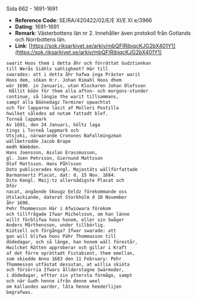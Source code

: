 Sida 662 - 1691-1691

- **Reference Code**: SE/RA/420422/02/E/E XI/E XI e/3966
- **Dating**: 1691-1691
- **Remark**: Västerbottens län nr 2. Innehåller även protokoll från Gotlands och Norrbottens län.
- **Link**: [https://sok.riksarkivet.se/arkiv/mbQFlRibjqcKJG2bX401Y1](https://sok.riksarkivet.se/arkiv/mbQFlRibjqcKJG2bX401Y1)

```txt linenums="1"
swarit Hoos them i detta åhr och förrättat Gudztienkan
till Werås Siähls sahligheet? Här till
swarades: att i detta åhr hafwa inga Präster warit
Hoos dem, sökan H:r. Johan Rimahl Hoos dhem
wär 1690. in Januaris, utan Klockaren Johan Olofsson
 Hållit böön för them alla afton- och morgons-stunder
continue, så längie the warit tillsammans,
sampt alla Böönedagz Terminer opwachtat
och för lapparne läsit af Molleri Postilla
hwilket således ad notam fattadt blef.
Torneå lappmark
Av 1691, den 24 Januari, höltz laga
tings i Torneå lappmark och
Utsjoki, närwarande Cronones BaFallmingzman
wällbetrodde Jacob Brape
medh Nämbden.
Hans Joensson, Asslan Erassmusson,
gl. Joen Pehrsson, Giernund Mattsson
Olof Mattsson. Hans Påhlsson
Dato publicerades Kongl. Majestäts wällförfattade
Barmannertz Placat, dat: d. 15 Nov. 1684.
Dito Kongl. Maij:tz allernådigste Placat och
Oför
nacat, angående Skougz Eeldz förekommande oss
Utslackiande, daterat Storkholm d 10 November
åhr 1690.
Pehr Thommesson Här i Afwiowara förekom
och tillfrågade Ifwar Michelsson, om han länne
willt förblifwa hoos honom, eller sin Swåger
Anders Mårthensson, under tillbörlig.
Kiötzell och förgånga? Ifwar swarade: att
gan will blifwa hoos Pähr Thommasson till
dödedagar, och så länge, han honom wäll förestår,
Hwilcket Rätten approberar och gillar i Kraft
af det förre oprättadt Fistabient, them emellan,
som skiedde Anno 1683 den 11 February: Pehr
Thommesson utfästat dessutan, at willia skiöta
och försörria Ifwars ållderstagne Swärmoder,
i dödedagar, eftter sin yttersta förmågo, sampt
och när Gudh henne ifrån denne weel
om kallandes warder, låta henne heederlijen
begrafwas.
```
